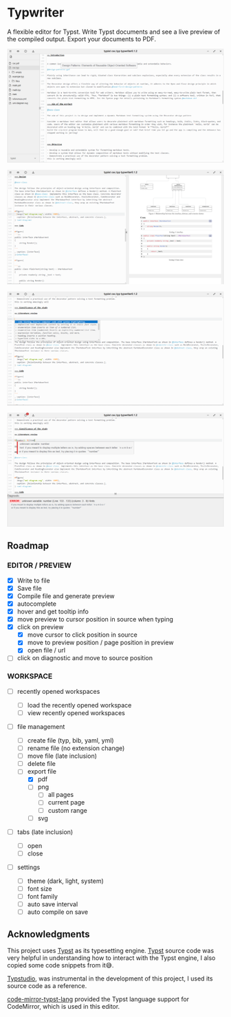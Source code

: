 # Typwriter

A flexible editor for Typst.
Write Typst documents and see a live preview of the compiled output.
Export your documents to PDF.

![editor with tooltip hover functionality](showcase1.png)

![editor with preview functionality](showcase2.png)

![editor with autocomplete functionality](showcase3.png)

![editor with error diagnostic functionality](showcase4.png)

## Roadmap

### EDITOR / PREVIEW

- [x] Write to file
- [x] Save file
- [x] Compile file and generate preview
- [x] autocomplete
- [x] hover and get tooltip info
- [x] move preview to cursor position in source when typing
- [x] click on preview
  - [x] move cursor to click position in source
  - [x] move to preview position / page position in preview
  - [x] open file / url
- [ ] click on diagnostic and move to source position

### WORKSPACE

- [ ] recently opened workspaces
  - [ ] load the recently opened workspace
  - [ ] view recently opened workspaces
- [ ] file management
  - [ ] create file (typ, bib, yaml, yml)
  - [ ] rename file (no extension change)
  - [ ] move file (late inclusion)
  - [ ] delete file
  - [ ] export file
    - [x] pdf
    - [ ] png
      - [ ] all pages
      - [ ] current page
      - [ ] custom range
    - [ ] svg
- [ ] tabs (late inclusion)

  - [ ] open
  - [ ] close

- [ ] settings
  - [ ] theme (dark, light, system)
  - [ ] font size
  - [ ] font family
  - [ ] auto save interval
  - [ ] auto compile on save

## Acknowledgments

This project uses [Typst](https://typst.app/) as its typesetting engine.
[Typst](https://github.com/typst/typst/tree/main/) source code was very helpful in understanding how to interact with the Typst engine, I also copied some code snippets from it😅.

[Typstudio](https://github.com/Cubxity/typstudio), was instrumental in the development of this project, I used its source code as a reference.

[code-mirror-typst-lang](https://github.com/kxxt/codemirror-lang-typst) provided the Typst language support for CodeMirror, which is used in this editor.
